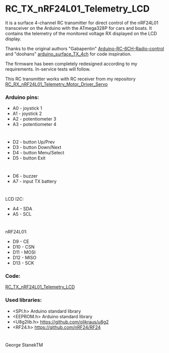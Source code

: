 # RC_TX_nRF24L01_Telemetry_LCD
It is a surface 4-channel RC transmitter for direct control of the nRF24L01 transceiver on the Arduino with the ATmega328P for cars and boats. 
It contains the telemetry of the monitored voltage RX displayed on the LCD display. 
  
Thanks to the original authors "Gabapentin" [Arduino-RC-6CH-Radio-control](https://github.com/Gabapentin/Arduino-RC-6CH-Radio-control) 
and "doohans" [arduino_surface_TX_4ch](https://github.com/doohans/arduino_surface_TX_4ch)
for code inspiration.

The firmware has been completely redesigned according to my requirements. 
In-service tests will follow.

This RC transmitter works with RC receiver from my repository [RC_RX_nRF24L01_Telemetry_Motor_Driver_Servo](https://github.com/stanekTM/RC_RX_nRF24L01_Telemetry_Motor_Driver_Servo)

### Arduino pins:
* A0 - joystick 1
* A1 - joystick 2
* A2 - potentiometer 3
* A3 - potentiometer 4
#
* D2 - button Up/Prev
* D3 - button Down/Next
* D4 - button Menu/Select
* D5 - button Exit
# 
* D6 - buzzer
* A7 - input TX battery
#
LCD I2C:
* A4 - SDA
* A5 - SCL
#
nRF24L01:
* D9  - CE
* D10 - CSN
* D11 - MOSI
* D12 - MISO
* D13 - SCK

### Code:
[RC_TX_nRF24L01_Telemetry_LCD](https://github.com/stanekTM/RC_TX_nRF24L01_Telemetry_LCD/tree/main/RC_TX_nRF24L01_Telemetry_LCD)

### Used libraries:
* <SPI.h>     Arduino standard library
* <EEPROM.h>  Arduino standard library
* <U8g2lib.h> https://github.com/olikraus/u8g2
* <RF24.h>    https://github.com/nRF24/RF24
#
George StanekTM
